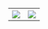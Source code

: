 <table>
  <tr>
    <th><img src = "https://github-readme-stats.vercel.app/api?username=Notchayan&show_icons=true&hide_border=true&border_radius=0&count_private=true&theme=radical"></th>
    <th><img src = "https://github-readme-stats.vercel.app/api/top-langs/?username=Notchayan&langs_count=12&layout=compact&hide=jupyter%20notebook,html&theme=radical"></th>
  </tr>
